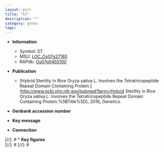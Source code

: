 ```yaml
---
layout: post
title: "S7"
description: ""
category: genes
tags: 
---
```


* **Information**  
    + Symbol: S7  
    + MSU: [LOC_Os07g27180](http://rice.plantbiology.msu.edu/cgi-bin/ORF_infopage.cgi?orf=LOC_Os07g27180)  
    + RAPdb: [Os07g0455100](http://rapdb.dna.affrc.go.jp/viewer/gbrowse_details/irgsp1?name=Os07g0455100)  

* **Publication**  
    + [Hybrid Sterility in Rice Oryza sativa L. Involves the Tetratricopeptide Repeat Domain Containing Protein.](http://www.ncbi.nlm.nih.gov/pubmed?term=Hybrid Sterility in Rice Oryza sativa L. Involves the Tetratricopeptide Repeat Domain Containing Protein.%5BTitle%5D), 2016, Genetics.

* **Genbank accession number**  

* **Key message**  

* **Connection**  

[//]: # * **Key figures**  
[//]: # 
[//]: # 

